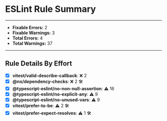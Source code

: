 # ESLint Rule Summary

---

- **Fixable Errors:** 2
- **Fixable Warnings:** 3
- **Total Errors:** 4
- **Total Warnings:** 37

---

## Rule Details By Effort

- [x] **vitest/valid-describe-callback**: ❌ 2
- [x] **@nx/dependency-checks**: ❌ 2 🛠️
- [x] **@typescript-eslint/no-non-null-assertion**: ⚠️ 16
- [x] **@typescript-eslint/no-explicit-any**: ⚠️ 9
- [x] **@typescript-eslint/no-unused-vars**: ⚠️ 9
- [x] **vitest/prefer-to-be**: ⚠️ 2 🛠️
- [x] **vitest/prefer-expect-resolves**: ⚠️ 1 🛠️
